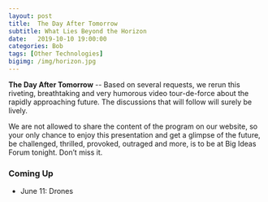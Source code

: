 ```yaml
---
layout: post
title:  The Day After Tomorrow
subtitle: What Lies Beyond the Horizon
date:   2019-10-10 19:00:00
categories: Bob 
tags: [Other Technologies]
bigimg: /img/horizon.jpg
---
```


**The Day After Tomorrow**  -- Based on several requests, we rerun this riveting, breathtaking and very humorous video tour-de-force about the rapidly approaching future. The discussions that will follow will surely be lively.

We are not allowed to share the content of the program on our website, so your only chance to enjoy this presentation and get a glimpse of the future, be challenged, thrilled, provoked, outraged and more, is to be at Big Ideas Forum tonight. Don’t miss it.

### Coming Up

* June 11: Drones

